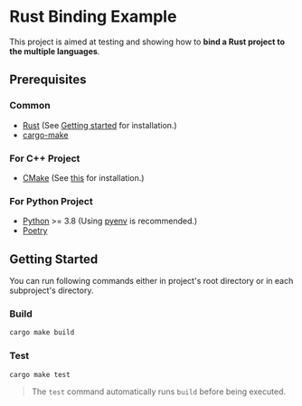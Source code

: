 # Rust Binding Example

This project is aimed at testing and showing how to **bind a Rust project to the multiple languages**.

## Prerequisites

### Common

- [Rust](https://www.rust-lang.org) (See [Getting started](https://www.rust-lang.org/learn/get-started) for installation.)
- [cargo-make](https://sagiegurari.github.io/cargo-make)

### For C++ Project

- [CMake](https://cmake.org/download) (See [this](https://cgold.readthedocs.io/en/latest/first-step/installation.html) for installation.)

### For Python Project

- [Python](https://www.python.org/downloads) >= 3.8 (Using [pyenv](https://github.com/pyenv/pyenv#installation) is recommended.)
- [Poetry](https://python-poetry.org/docs/#installation)

## Getting Started

You can run following commands either in project's root directory or in each subproject's directory.

### Build

```sh
cargo make build
```

### Test

```sh
cargo make test
```

> The `test` command automatically runs `build` before being executed.

